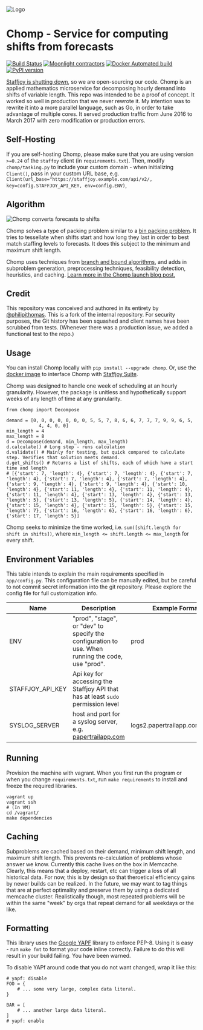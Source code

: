 ![Logo](https://i.imgur.com/deZ3wCa.jpg)

# Chomp - Service for computing shifts from forecasts

[![Build Status](https://travis-ci.org/Staffjoy/chomp-decomposition.svg?branch=master)](https://travis-ci.org/Staffjoy/chomp-decomposition) [![Moonlight contractors](https://www.moonlightwork.com/shields/python.svg)](https://www.moonlightwork.com/for/python?referredByUserID=1&referralProgram=maintainer&referrerName=Staffjoy) [![Docker Automated build](https://img.shields.io/docker/automated/jrottenberg/ffmpeg.svg)](https://hub.docker.com/r/staffjoy/chomp-decomposition/) [![PyPI version](https://badge.fury.io/py/chomp.svg)](https://badge.fury.io/py/chomp)

[Staffjoy is shutting down](https://blog.staffjoy.com/staffjoy-is-shutting-down-39f7b5d66ef6#.ldsdqb1kp), so we are open-sourcing our code. Chomp is an applied mathematics microservice for decomposing hourly demand into shifts of variable length. This repo was intended to be a proof of concept. It worked so well in production that we never rewrote it. My intention was to rewrite it into a more parallel language, such as Go, in order to take advantage of multiple cores. It served production traffic from June 2016 to March 2017 with zero modification or production errors.

## Self-Hosting

If you are self-hosting Chomp, please make sure that you are using version `>=0.24` of the `staffoy` client (in `requirements.txt`). Then, modify `chomp/tasking.py` to include your custom domain - when initializing `Client()`, pass in your custom URL base, e.g. `Client(url_base="https://staffjoy.example.com/api/v2/, key=config.STAFFJOY_API_KEY, env=config.ENV)`,

## Algorithm

![Chomp converts forecasts to shifts](https://i.imgur.com/i8enKgO.png)

Chomp solves a type of packing problem similar to a [bin packing problem](https://en.wikipedia.org/wiki/Bin_packing_problem). It tries to tessellate when shifts start and how long they last in order to best match staffing levels to forecasts. It does this subject to the minimum and maximum shift length.

Chomp uses techniques from [branch and bound algorithms](https://en.wikipedia.org/wiki/Branch_and_bound), and adds in subproblem generation, preprocessing techniques, feasibility detection, heuristics, and caching. [Learn more in the Chomp launch blog post.](https://blog.staffjoy.com/introducing-chomp-computing-shifts-from-forecasts-21315f46aadc#.xa306ltre)


## Credit

This repository was conceived and authored in its entirety by [@philipithomas](https://github.com/philipithomas). This is a fork of the internal repository. For security purposes, the Git history has been squashed and client names have been scrubbed from tests. (Whenever there was a production issue, we added a functional test to the repo.)

## Usage

You can install Chomp locally with `pip install --upgrade chomp`. Or, use the [docker image](https://hub.docker.com/r/staffjoy/chomp-decomposition/) to interface Chomp with [Staffjoy Suite](https://github.com/staffjoy/suite). 


Chomp was designed to handle one week of scheduling at an hourly granularity. However, the package is unitless and hypothetically support weeks of any length of time at any granularity.

```
from chomp import Decompose

demand = [0, 0, 0, 0, 0, 0, 0, 5, 5, 7, 8, 6, 6, 7, 7, 7, 9, 9, 6, 5,
            4, 4, 0, 0]
min_length = 4
max_length = 8
d = Decompose(demand, min_length, max_length)
d.calculate() # Long step - runs calculation
d.validate() # Mainly for testing, but quick compared to calculate step. Verifies that solution meets demand. 
d.get_shifts() # Returns a list of shifts, each of which have a start time and length
# [{'start': 7, 'length': 4}, {'start': 7, 'length': 4}, {'start': 7, 'length': 4}, {'start': 7, 'length': 4}, {'start': 7, 'length': 4}, {'start': 9, 'length': 4}, {'start': 9, 'length': 4}, {'start': 10, 'length': 4}, {'start': 11, 'length': 4}, {'start': 11, 'length': 4}, {'start': 11, 'length': 4}, {'start': 13, 'length': 4}, {'start': 13, 'length': 5}, {'start': 13, 'length': 5}, {'start': 14, 'length': 4}, {'start': 15, 'length': 4}, {'start': 15, 'length': 5}, {'start': 15, 'length': 7}, {'start': 16, 'length': 6}, {'start': 16, 'length': 6}, {'start': 17, 'length': 5}]
```

Chomp seeks to minimize the time worked, i.e. `sum([shift.length for shift in shifts])`, where `min_length <= shift.length <= max_length` for every shift.
## Environment Variables

This table intends to explain the main requirements specified in `app/config.py`. This configuration file can be manually edited, but be careful to not commit secret information into the git repository. Please explore the config file for full customization info.

Name | Description | Example Format
---- | ----------- | --------------
ENV | "prod", "stage", or "dev" to specify the configuration to use. When running the code, use "prod". | prod
STAFFJOY_API_KEY | Api key for accessing the Staffjoy API that has at least `sudo` permission level | 
SYSLOG_SERVER | host and port for a syslog server, e.g. [papertrailapp.com](http://papertrailapp.com) | logs2.papertrailapp.com:12345

## Running

Provision the machine with vagrant. When you first run the program or when you change `requirements.txt`, run `make requirements` to install and freeze the required libraries. 

```
vagrant up
vagrant ssh
# (In VM)
cd /vagrant/
make dependencies
```

## Caching

Subproblems are cached based on their demand, minimum shift length, and maximum shift length. This prevents re-calculation of problems whose answer we know. Currently this cache lives on the box in Memcache. Clearly, this means that a deploy, restart, etc can trigger a loss of all historical data. For now, this is by design so that theroetical efficiency gains by newer builds can be realized. In the future, we may want to tag things that are at perfect optimality and preserve them by using a dedicated memcache cluster. Realistically though, most repeated problems will be within the same "week" by orgs that repeat demand for all weekdays or the like. 

## Formatting

This library uses the [Google YAPF](https://github.com/google/yapf) library to enforce PEP-8. Using it is easy - run `make fmt` to format your code inline correctly. Failure to do this will result in your build failing. You have been warned.

To disable YAPf around code that you do not want changed, wrap it like this:

```
# yapf: disable
FOO = {
    # ... some very large, complex data literal.
}

BAR = [
    # ... another large data literal.
]
# yapf: enable
```
